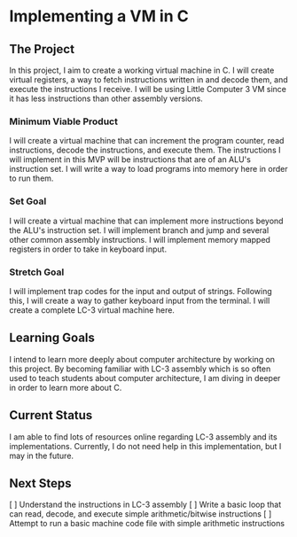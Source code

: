 # Implementing a VM in C

## The Project

In this project, I aim to create a working virtual machine in C. I will create virtual registers, a way to fetch instructions written in and decode them, and execute the instructions I receive. I will be using Little Computer 3 VM since it has less instructions than other assembly versions.

### Minimum Viable Product

I will create a virtual machine that can increment the program counter, read instructions, decode the instructions, and execute them. The instructions I will implement in this MVP will be instructions that are of an ALU's instruction set. I will write a way to load programs into memory here in order to run them.

### Set Goal

I will create a virtual machine that can implement more instructions beyond the ALU's instruction set. I will implement branch and jump and several other common assembly instructions. I will implement memory mapped registers in order to take in keyboard input.

### Stretch Goal

I will implement trap codes for the input and output of strings. Following this, I will create a way to gather keyboard input from the terminal. I will create a complete LC-3 virtual machine here.

## Learning Goals

I intend to learn more deeply about computer architecture by working on this project. By becoming familiar with LC-3 assembly which is so often used to teach students about computer architecture, I am diving in deeper in order to learn more about C.

## Current Status

I am able to find lots of resources online regarding LC-3 assembly and its implementations. Currently, I do not need help in this implementation, but I may in the future.

## Next Steps

[ ] Understand the instructions in LC-3 assembly
[ ] Write a basic loop that can read, decode, and execute simple arithmetic/bitwise instructions
[ ] Attempt to run a basic machine code file with simple arithmetic instructions

